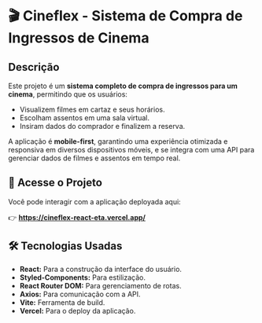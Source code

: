 # 🎬 Cineflex - Sistema de Compra de Ingressos de Cinema

## Descrição

Este projeto é um **sistema completo de compra de ingressos para um cinema**, permitindo que os usuários:

* Visualizem filmes em cartaz e seus horários.
* Escolham assentos em uma sala virtual.
* Insiram dados do comprador e finalizem a reserva.

A aplicação é **mobile-first**, garantindo uma experiência otimizada e responsiva em diversos dispositivos móveis, e se integra com uma API para gerenciar dados de filmes e assentos em tempo real.


## 🔗 Acesse o Projeto

Você pode interagir com a aplicação deployada aqui:

👉 **https://cineflex-react-eta.vercel.app/**


## 🛠️ Tecnologias Usadas

* **React:** Para a construção da interface do usuário.
* **Styled-Components:** Para estilização.
* **React Router DOM:** Para gerenciamento de rotas.
* **Axios:** Para comunicação com a API.
* **Vite:** Ferramenta de build.
* **Vercel:** Para o deploy da aplicação.
